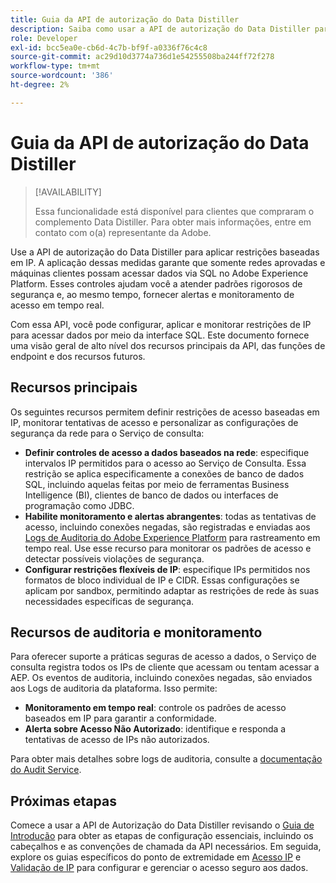 ```yaml
---
title: Guia da API de autorização do Data Distiller
description: Saiba como usar a API de autorização do Data Distiller para aplicar restrições de IP baseadas em rede para conexões seguras por meio do SQL. Use essa API para aprimorar o controle de acesso aos dados do Adobe Experience Platform.
role: Developer
exl-id: bcc5ea0e-cb6d-4c7b-bf9f-a0336f76c4c8
source-git-commit: ac29d10d3774a736d1e54255508ba244ff72f278
workflow-type: tm+mt
source-wordcount: '386'
ht-degree: 2%

---
```


# Guia da API de autorização do Data Distiller

>[!AVAILABILITY]
>
>Essa funcionalidade está disponível para clientes que compraram o complemento Data Distiller. Para obter mais informações, entre em contato com o(a) representante da Adobe.

Use a API de autorização do Data Distiller para aplicar restrições baseadas em IP. A aplicação dessas medidas garante que somente redes aprovadas e máquinas clientes possam acessar dados via SQL no Adobe Experience Platform. Esses controles ajudam você a atender padrões rigorosos de segurança e, ao mesmo tempo, fornecer alertas e monitoramento de acesso em tempo real.

Com essa API, você pode configurar, aplicar e monitorar restrições de IP para acessar dados por meio da interface SQL. Este documento fornece uma visão geral de alto nível dos recursos principais da API, das funções de endpoint e dos recursos futuros.

## Recursos principais

Os seguintes recursos permitem definir restrições de acesso baseadas em IP, monitorar tentativas de acesso e personalizar as configurações de segurança da rede para o Serviço de consulta:

- **Definir controles de acesso a dados baseados na rede**: especifique intervalos IP permitidos para o acesso ao Serviço de Consulta. Essa restrição se aplica especificamente a conexões de banco de dados SQL, incluindo aquelas feitas por meio de ferramentas Business Intelligence (BI), clientes de banco de dados ou interfaces de programação como JDBC.
- **Habilite monitoramento e alertas abrangentes**: todas as tentativas de acesso, incluindo conexões negadas, são registradas e enviadas aos [Logs de Auditoria do Adobe Experience Platform](../../landing/governance-privacy-security/audit-logs/overview.md) para rastreamento em tempo real. Use esse recurso para monitorar os padrões de acesso e detectar possíveis violações de segurança.
- **Configurar restrições flexíveis de IP**: especifique IPs permitidos nos formatos de bloco individual de IP e CIDR. Essas configurações se aplicam por sandbox, permitindo adaptar as restrições de rede às suas necessidades específicas de segurança.

## Recursos de auditoria e monitoramento

Para oferecer suporte a práticas seguras de acesso a dados, o Serviço de consulta registra todos os IPs de cliente que acessam ou tentam acessar a AEP. Os eventos de auditoria, incluindo conexões negadas, são enviados aos Logs de auditoria da plataforma. Isso permite:

- **Monitoramento em tempo real**: controle os padrões de acesso baseados em IP para garantir a conformidade.
- **Alerta sobre Acesso Não Autorizado**: identifique e responda a tentativas de acesso de IPs não autorizados.

Para obter mais detalhes sobre logs de auditoria, consulte a [documentação do Audit Service](https://experienceleague.adobe.com/docs/experience-platform/audit/audit-overview.html).

## Próximas etapas

Comece a usar a API de Autorização do Data Distiller revisando o [Guia de Introdução](./getting-started.md) para obter as etapas de configuração essenciais, incluindo os cabeçalhos e as convenções de chamada da API necessários. Em seguida, explore os guias específicos do ponto de extremidade em [Acesso IP](./ip-access.md) e [Validação de IP](./validate.md) para configurar e gerenciar o acesso seguro aos dados.
